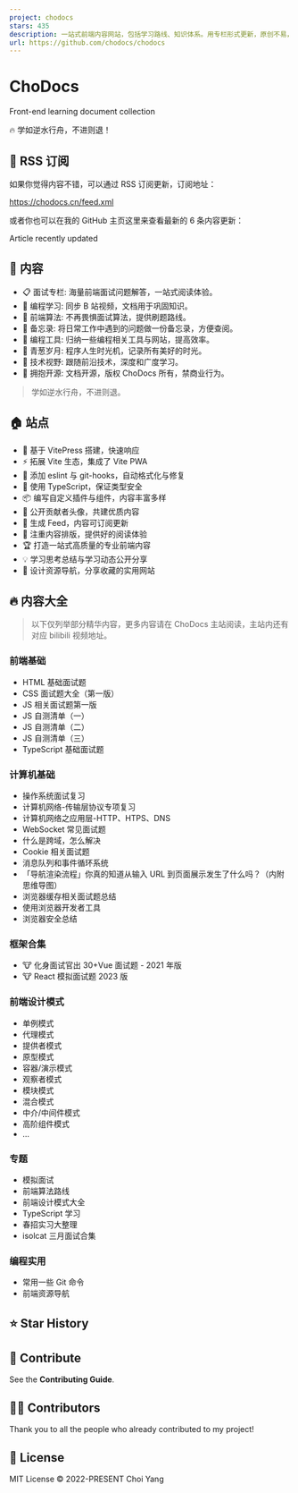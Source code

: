 ```yaml
---
project: chodocs
stars: 435
description: 一站式前端内容网站，包括学习路线、知识体系。用专栏形式更新，原创不易，Give a ⭐️ if this project helped you!
url: https://github.com/chodocs/chodocs
---
```


ChoDocs
=======

Front-end learning document collection

🔥 学如逆水行舟，不进则退！

📡 RSS 订阅
---------

如果你觉得内容不错，可以通过 RSS 订阅更新，订阅地址：

https://chodocs.cn/feed.xml

或者你也可以在我的 GitHub 主页这里来查看最新的 6 条内容更新：

Article recently updated

📓 内容
-----

-   📋 面试专栏: 海量前端面试问题解答，一站式阅读体验。
-   💬 编程学习: 同步 B 站视频，文档用于巩固知识。
-   📓 前端算法: 不再畏惧面试算法，提供刷题路线。
-   🚚 备忘录: 将日常工作中遇到的问题做一份备忘录，方便查阅。
-   🔧 编程工具: 归纳一些编程相关工具与网站，提高效率。
-   🌱 青葱岁月: 程序人生时光机，记录所有美好的时光。
-   🎉 技术视野: 跟随前沿技术，深度和广度学习。
-   🚩 拥抱开源: 文档开源，版权 ChoDocs 所有，禁商业行为。

> 学如逆水行舟，不进则退。

🏠 站点
-----

-   🚀 基于 VitePress 搭建，快速响应
-   ⚡ 拓展 Vite 生态，集成了 Vite PWA
-   📏 添加 eslint 与 git-hooks，自动格式化与修复
-   🦾 使用 TypeScript，保证类型安全
-   📦 编写自定义插件与组件，内容丰富多样
-   🌈 公开贡献者头像，共建优质内容
-   📡 生成 Feed，内容可订阅更新
-   📘 注重内容排版，提供好的阅读体验
-   🏆 打造一站式高质量的专业前端内容
-   💡 学习思考总结与学习动态公开分享
-   🍭 设计资源导航，分享收藏的实用网站

🔥 内容大全
-------

> 以下仅列举部分精华内容，更多内容请在 ChoDocs 主站阅读，主站内还有对应 bilibili 视频地址。

### 前端基础

-   HTML 基础面试题
-   CSS 面试题大全（第一版）
-   JS 相关面试题第一版
-   JS 自测清单（一）
-   JS 自测清单（二）
-   JS 自测清单（三）
-   TypeScript 基础面试题

### 计算机基础

-   操作系统面试复习
-   计算机网络-传输层协议专项复习
-   计算机网络之应用层-HTTP、HTPS、DNS
-   WebSocket 常见面试题
-   什么是跨域，怎么解决
-   Cookie 相关面试题
-   消息队列和事件循环系统
-   「导航渲染流程」你真的知道从输入 URL 到页面展示发生了什么吗？（内附思维导图）
-   浏览器缓存相关面试题总结
-   使用浏览器开发者工具
-   浏览器安全总结

### 框架合集

-   🐮 化身面试官出 30+Vue 面试题 - 2021 年版
-   🐮 React 模拟面试题 2023 版

### 前端设计模式

-   单例模式
-   代理模式
-   提供者模式
-   原型模式
-   容器/演示模式
-   观察者模式
-   模块模式
-   混合模式
-   中介/中间件模式
-   高阶组件模式
-   ...

### 专题

-   模拟面试
-   前端算法路线
-   前端设计模式大全
-   TypeScript 学习
-   春招实习大整理
-   isolcat 三月面试合集

### 编程实用

-   常用一些 Git 命令
-   前端资源导航

⭐ Star History
--------------

🧱 Contribute
-------------

See the **Contributing Guide**.

🧑‍💻 Contributors
------------------

Thank you to all the people who already contributed to my project!

📄 License
----------

MIT License © 2022-PRESENT Choi Yang
